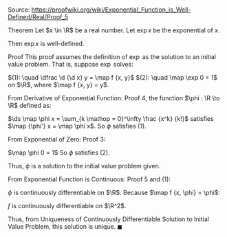 # 

Source: https://proofwiki.org/wiki/Exponential_Function_is_Well-Defined/Real/Proof_5

Theorem
Let $x \in \R$ be a real number.
Let $\exp x$ be the exponential of $x$.

Then $\exp x$ is well-defined.


Proof
This proof assumes the definition of $\exp$ as the solution to an initial value problem.
That is, suppose $\exp$ solves:

$(1): \quad \dfrac \d {\d x} y = \map f {x, y}$
$(2): \quad \map \exp 0 = 1$
on $\R$, where $\map f {x, y} = y$.

From Derivative of Exponential Function: Proof 4, the function $\phi : \R \to \R$ defined as:

$\ds \map \phi x = \sum_{k \mathop = 0}^\infty \frac {x^k} {k!}$
satisfies $\map {\phi'} x = \map \phi x$.
So $\phi$ satisfies $(1)$.

From Exponential of Zero: Proof 3:

$\map \phi 0 = 1$
So $\phi$ satisfies $(2)$.

Thus, $\phi$ is a solution to the initial value problem given.

From Exponential Function is Continuous: Proof 5 and $(1)$:

$\phi$ is continuously differentiable on $\R$.
Because $\map f {x, \phi} = \phi$:

$f$ is continuously differentiable on $\R^2$.

Thus, from Uniqueness of Continuously Differentiable Solution to Initial Value Problem, this solution is unique.
$\blacksquare$





